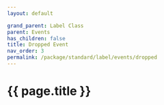 ```yaml
---
layout: default

grand_parent: Label Class
parent: Events
has_children: false
title: Dropped Event
nav_order: 3
permalink: /package/standard/label/events/dropped
---
```

# {{ page.title }}
